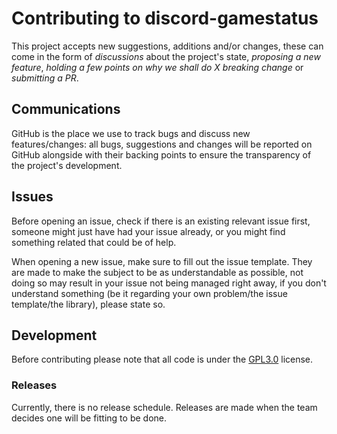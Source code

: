 # Contributing to discord-gamestatus
This project accepts new suggestions, additions and/or changes, these 
can come in the form of *discussions* about the project's state, *proposing a 
new feature*, *holding a few points on why we shall do X breaking change* or
*submitting a PR*.

## Communications
GitHub is the place we use to track bugs and discuss new features/changes: all 
bugs, suggestions and changes will be reported on GitHub alongside with their 
backing points to ensure the transparency of the project's development.

## Issues
Before opening an issue, check if there is an existing relevant issue first, 
someone might just have had your issue already, or you might find something 
related that could be of help.

When opening a new issue, make sure to fill out the issue template. They are made
to make the subject to be as understandable as possible, not doing so may result 
in your issue not being managed right away, if you don't understand something
(be it regarding your own problem/the issue template/the library), please state 
so.

## Development
Before contributing please note that all code is under the
[GPL3.0](https://opensource.org/license/gpl-3-0/) license.

### Releases
Currently, there is no release schedule.
Releases are made when the team decides one will be fitting to be done.